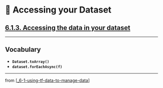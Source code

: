 # 🧮 Accessing your Dataset

## [**6.1.3.** Accessing the data in your dataset](https://livebook.manning.com/book/deep-learning-with-javascript/chapter-6/53)

---

## **Vocabulary**

- **`Dataset.toArray()`**
- **`dataset.forEachAsync(f)`**

---

from [[_6-1-using-tf-data-to-manage-data]]

[//begin]: # "Autogenerated link references for markdown compatibility"
[_6-1-using-tf-data-to-manage-data]: _6-1-using-tf-data-to-manage-data.md "🧮 Manage with TF.data"
[//end]: # "Autogenerated link references"
